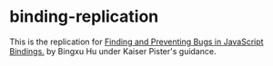 # binding-replication

This is the replication for [Finding and Preventing Bugs in JavaScript Bindings.](https://cseweb.ucsd.edu/~dstefan/pubs/brown:2017:finding.pdf) by Bingxu Hu under Kaiser Pister's guidance.